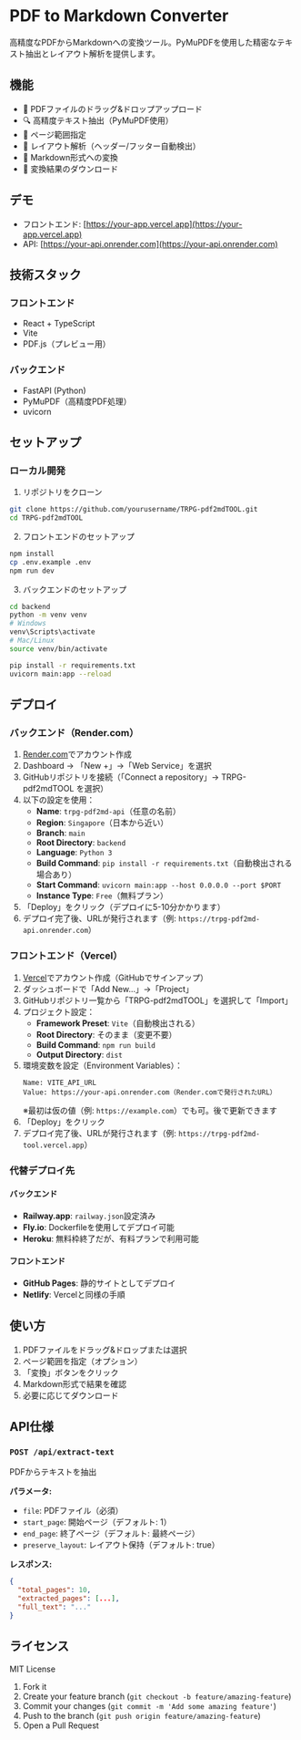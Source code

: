 # PDF to Markdown Converter

高精度なPDFからMarkdownへの変換ツール。PyMuPDFを使用した精密なテキスト抽出とレイアウト解析を提供します。

## 機能

- 📄 PDFファイルのドラッグ&ドロップアップロード
- 🔍 高精度テキスト抽出（PyMuPDF使用）
- 📑 ページ範囲指定
- 🎯 レイアウト解析（ヘッダー/フッター自動検出）
- 📝 Markdown形式への変換
- 💾 変換結果のダウンロード

## デモ

- フロントエンド: [https://your-app.vercel.app](https://your-app.vercel.app)
- API: [https://your-api.onrender.com](https://your-api.onrender.com)

## 技術スタック

### フロントエンド
- React + TypeScript
- Vite
- PDF.js（プレビュー用）

### バックエンド
- FastAPI (Python)
- PyMuPDF（高精度PDF処理）
- uvicorn

## セットアップ

### ローカル開発

1. リポジトリをクローン
```bash
git clone https://github.com/yourusername/TRPG-pdf2mdTOOL.git
cd TRPG-pdf2mdTOOL
```

2. フロントエンドのセットアップ
```bash
npm install
cp .env.example .env
npm run dev
```

3. バックエンドのセットアップ
```bash
cd backend
python -m venv venv
# Windows
venv\Scripts\activate
# Mac/Linux
source venv/bin/activate

pip install -r requirements.txt
uvicorn main:app --reload
```

## デプロイ

### バックエンド（Render.com）

1. [Render.com](https://render.com)でアカウント作成
2. Dashboard → 「New +」→「Web Service」を選択
3. GitHubリポジトリを接続（「Connect a repository」→ TRPG-pdf2mdTOOL を選択）
4. 以下の設定を使用：
   - **Name**: `trpg-pdf2md-api`（任意の名前）
   - **Region**: `Singapore`（日本から近い）
   - **Branch**: `main`
   - **Root Directory**: `backend`
   - **Language**: `Python 3`
   - **Build Command**: `pip install -r requirements.txt`（自動検出される場合あり）
   - **Start Command**: `uvicorn main:app --host 0.0.0.0 --port $PORT`
   - **Instance Type**: `Free`（無料プラン）
5. 「Deploy」をクリック（デプロイに5-10分かかります）
6. デプロイ完了後、URLが発行されます（例: `https://trpg-pdf2md-api.onrender.com`）

### フロントエンド（Vercel）

1. [Vercel](https://vercel.com)でアカウント作成（GitHubでサインアップ）
2. ダッシュボードで「Add New...」→「Project」
3. GitHubリポジトリ一覧から「TRPG-pdf2mdTOOL」を選択して「Import」
4. プロジェクト設定：
   - **Framework Preset**: `Vite`（自動検出される）
   - **Root Directory**: そのまま（変更不要）
   - **Build Command**: `npm run build`
   - **Output Directory**: `dist`
5. 環境変数を設定（Environment Variables）：
   ```
   Name: VITE_API_URL
   Value: https://your-api.onrender.com（Render.comで発行されたURL）
   ```
   ※最初は仮の値（例: `https://example.com`）でも可。後で更新できます
6. 「Deploy」をクリック
7. デプロイ完了後、URLが発行されます（例: `https://trpg-pdf2md-tool.vercel.app`）

### 代替デプロイ先

#### バックエンド
- **Railway.app**: `railway.json`設定済み
- **Fly.io**: Dockerfileを使用してデプロイ可能
- **Heroku**: 無料枠終了だが、有料プランで利用可能

#### フロントエンド
- **GitHub Pages**: 静的サイトとしてデプロイ
- **Netlify**: Vercelと同様の手順

## 使い方

1. PDFファイルをドラッグ&ドロップまたは選択
2. ページ範囲を指定（オプション）
3. 「変換」ボタンをクリック
4. Markdown形式で結果を確認
5. 必要に応じてダウンロード

## API仕様

### `POST /api/extract-text`
PDFからテキストを抽出

**パラメータ:**
- `file`: PDFファイル（必須）
- `start_page`: 開始ページ（デフォルト: 1）
- `end_page`: 終了ページ（デフォルト: 最終ページ）
- `preserve_layout`: レイアウト保持（デフォルト: true）

**レスポンス:**
```json
{
  "total_pages": 10,
  "extracted_pages": [...],
  "full_text": "..."
}
```

## ライセンス

MIT License


1. Fork it
2. Create your feature branch (`git checkout -b feature/amazing-feature`)
3. Commit your changes (`git commit -m 'Add some amazing feature'`)
4. Push to the branch (`git push origin feature/amazing-feature`)
5. Open a Pull Request
